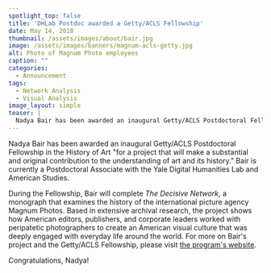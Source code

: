 ```yaml
---
spotlight_top: false
title: 'DHLab Postdoc awarded a Getty/ACLS Fellowship'
date: May 14, 2018
thumbnail: /assets/images/about/bair.jpg
image: /assets/images/banners/magnum-acls-getty.jpg
alt: Photo of Magnum Photo employees
caption: ""
categories:
  - Announcement
tags:
  - Network Analysis
  - Visual Analysis
image_layout: simple
teaser: |
  Nadya Bair has been awarded an inaugural Getty/ACLS Postdoctoral Fellowship in the History of Art to work on The Decisive Network.
---
```

Nadya Bair has been awarded an inaugural Getty/ACLS Postdoctoral Fellowship in the History of Art "for a project that will make a substantial and original contribution to the understanding of art and its history." Bair is currently a Postdoctoral Associate with the Yale Digital Humanities Lab and American Studies.

During the Fellowship, Bair will complete *The Decisive Network*, a monograph that examines the history of the international picture agency Magnum Photos. Based in extensive archival research, the project shows how American editors, publishers, and corporate leaders worked with peripatetic photographers to create an American visual culture that was deeply engaged with everyday life around the world. For more on Bair's project and the Getty/ACLS Fellowship, please visit <a href='http://www.acls.org/research/getty.aspx?id=13501' target='_blank'>the program's website</a>.

Congratulations, Nadya!
